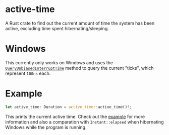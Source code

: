 # active-time
A Rust crate to find out the current amount of time the system has been active, excluding time spent hibernating/sleeping.

# Windows
This currently only works on Windows and uses the [`QueryUnbiasedInterruptTime`](https://learn.microsoft.com/en-us/windows/win32/api/realtimeapiset/nf-realtimeapiset-queryunbiasedinterrupttime) method to query the current "ticks", which represent `100ns` each.

# Example
```rust
let active_time: Duration = active_time::active_time()?;
```
This prints the current active time. Check out the [example](https://github.com/M1ngXU/active-time/blob/main/examples/compare_time.rs) for more information and also a comparation with `Instant::elapsed` when hibernating Windows while the program is running.
